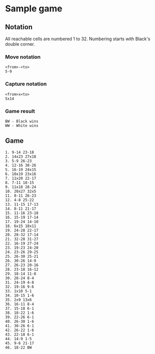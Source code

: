 # Sample game

## Notation

All reachable cells are numbered 1 to 32. Numbering starts with Black's double corner.

### Move notation
```
<from>-<to>
5-9
```

### Capture notation
```
<from>x<to>
5x14
```

### Game result
```
BW - Black wins
WW - White wins
```

## Game

```
1. 9-14 23-18 
2. 14x23 27x18 
3. 5-9 26-23 
4. 12-16 30-26 
5. 16-19 24x15 
6. 10x19 23x16 
7. 11x20 22-17 
8. 7-11 18-15 
9. 11x18 28-24 
10. 20x27 32x5 
11. 8-11 26-23 
12. 4-8 25-22 
13. 11-15 17-13 
14. 8-11 21-17 
15. 11-16 23-18 
16. 15-19 17-14 
17. 19-24 14-10 
18. 6x15 18x11 
19. 24-28 22-17 
20. 28-32 17-14 
21. 32-28 31-27 
22. 16-19 27-24 
23. 19-23 24-20 
24. 23-26 29-25 
25. 26-30 25-21 
26. 30-26 14-9 
27. 26-23 20-16 
28. 23-18 16-12 
29. 18-14 11-8 
30. 28-24 8-4 
31. 24-19 4-8 
32. 19-16 9-6 
33. 1x10 5-1 
34. 10-15 1-6 
35. 2x9 13x6 
36. 16-11 8-4 
37. 15-18 6-1 
38. 18-22 1-6 
39. 22-26 6-1 
40. 26-30 1-6 
41. 30-26 6-1 
42. 26-22 1-6 
43. 22-18 6-1 
44. 14-9 1-5 
45. 9-6 21-17 
46. 18-22 BW
```